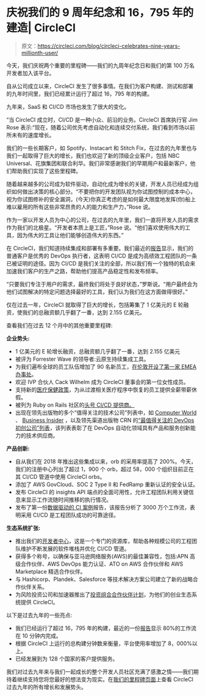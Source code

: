 # 庆祝我们的 9 周年纪念和 16，795 年的建造| CircleCI

> 原文：<https://circleci.com/blog/circleci-celebrates-nine-years-millionth-user/>

今天，我们庆祝两个重要的里程碑——我们的九周年纪念日和我们的第 100 万名开发者加入该平台。

自从公司成立以来，CircleCI 发生了很多事情。在我们为客户构建、测试和部署的九年时间里，我们已经累计运行了超过 16，795 年的构建。

九年来，SaaS 和 CI/CD 市场也发生了很大的变化。

“当 CircleCI 成立时，CI/CD 是一种小众、前沿的业务。CircleCI 首席执行官 Jim Rose 表示:“现在，随着公司优先考虑自动化和连续交付系统，我们看到市场以前所未有的速度增长。

我们的一些长期客户，如 Spotify、Instacart 和 Stitch Fix，在过去的九年里也与我们一起取得了巨大的增长，我们也欢迎了新的顶级企业客户，包括 NBC Universal、花旗集团和联合利华。我们非常感谢我们的早期用户和最新客户，他们帮助我们实现了这些里程碑。

随着越来越多的公司成为软件驱动，自动化成为增长的关键，开发人员已经成为组织如何做出决策的核心部分。“不要把你的开发团队视为你试图控制的成本中心，视为你试图修补的安全漏洞，(今天)你真正考虑的是如何最大限度地发挥(你)船上难以雇用的所有这些非常昂贵的人的能力和生产力，”Rose 说。

作为一家以开发人员为中心的公司，在过去的九年里，我们一直将开发人员的需求作为我们的北极星。“开发者本质上是工匠，”Rose 说。“他们喜欢使用伟大的工具，因为伟大的工具让他们能够创造伟大的东西。”

在 CircleCI，我们知道持续集成和部署有多重要。我们最近的[报告](https://circleci.com/resources/data-driven-ci/)显示，我们的普通客户是优秀的 DevOps 执行者，这表明 CI/CD 是成为高绩效工程团队的一条已被证明的途径。因为 CI/CD 是我们关注的全部，所以我们有一个独特的机会来加速我们客户的生产之路，帮助他们提高产品稳定性和发布频率。

“只要我们专注于用户的需求，最终我们将处于良好状态，”罗斯说。“用户最终会为他们试图解决的特定问题选择最好的工具，我们认为我们在这方面做得很好。”

仅在过去一年，CircleCI 就取得了巨大的增长，包括筹集了 1 亿美元的 E 轮融资，使我们的总融资额几乎翻了一番，达到 2.155 亿美元。

查看我们在过去 12 个月中的其他重要里程碑:

**企业势头:**

*   1 亿美元的 E 轮增长融资，总融资额几乎翻了一番，达到 2.155 亿美元
*   被评为 Forrester Wave 的领导者:云原生持续集成工具。
*   为我们遍布全球的员工队伍增加了 90 名新员工，[在伦敦开设了第一家 EMEA 办事处](https://circleci.com/blog/announcing-circleci-london/)。
*   欢迎 IVP 合伙人 Cack Wilhelm 成为 CircleCI 董事会的第一位女性成员。
*   支持新的[医疗保健政策](https://circleci.com/blog/a-look-at-circleci-s-industry-leading-support-for-transition-related-medical-leave/)，为从过渡相关医疗程序中恢复的员工提供全薪带薪休假。
*   被列为 Ruby on Rails 社区的[头号 CI/CD 提供商。](https://rails-hosting.com/2020/#which-continuous-integration-ci-servers-do-you-use)
*   出现在领先出版物的多个“值得关注的技术公司”列表中，如 [Computer World](https://www.computerworld.com/article/3412380/the-hottest-enterprise-tech-startups-to-watch-in-2020.html#slide21) 、 [Business Insider](https://www.businessinsider.com/17-devops-startups-to-thrive-2020-venture-capitalists-2020-3) ，以及领先渠道出版物 CRN 的[“最值得关注的 DevOps 初创公司”列表](https://www.crn.com/slide-shows/cloud/the-10-hottest-devops-startups-of-2020-so-far-/3)，该列表表彰了在 DevOps 自动化领域具有产品和服务创新能力的技术供应商。

**产品创新:**

*   自从我们在 2018 年推出这些集成以来，orb 的采用率提高了 200%。今天，我们的注册中心列出了超过 1，900 个 orb，超过 58，000 个组织目前正在其 CI/CD 管道中使用 CircleCI orbs。
*   添加了 AWS GovCloud、SOC 2 Type II 和 FedRamp 重新认证的安全认证。
*   发布 CircleCI 的 insights API 端点的全面可用性，允许工程团队利用关键信息来显示工作流随时间推移的执行情况。
*   发布了第一份[数据驱动的 CI 案例](https://circleci.com/resources/data-driven-ci/)报告，该报告分析了 3000 万个工作流，表明采用 CI/CD 是工程团队成功的可靠途径。

**生态系统扩张:**

*   推出我们的[开发者中心](https://circleci.com/blog/announcing-circleci-developer-hub/)，这是一个专门的资源库，帮助各种规模公司的工程团队维护不断发展的软件堆栈并优化 CI/CD 管道。
*   获得多个称号，以确保与亚马逊网络服务(AWS)的最佳兼容性，包括:APN 高级合作伙伴、AWS DevOps 能力认证、ATO on AWS 合作伙伴和 AWS Marketplace 精选合作伙伴。
*   与 Hashicorp、Plandek、Salesforce 等技术解决方案公司建立了新的战略合作伙伴关系。
*   为风险投资公司和加速器推出了[投资组合合作伙伴计划](https://circleci.com/partners/startups/)，为他们的创业生态系统提供 CircleCI。

以下是过去九年的一些亮点:

*   我们已经运行了超过 16，795 年的构建，最近的一份[报告](https://circleci.com/resources/data-driven-ci/)显示 80%的工作流在 10 分钟内完成。
*   根据 CircleCI 上运行的总构建分钟数来衡量，平台使用率增加了 8，000%以上。
*   已经发展到为 128 个国家的客户提供服务。

我们对过去九年来与我们一起成长的整个开发人员社区充满了感激之情——我们期待着继续支持您将您最好的想法变为现实。在[我们的里程碑页面](https://circleci.com/milestones/)上查看 CircleCI 过去九年的所有增长和发展势头。